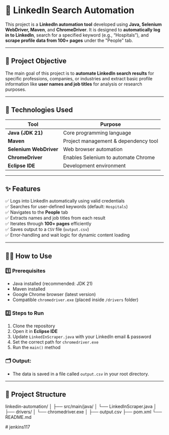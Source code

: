 # 💼 LinkedIn Search Automation

This project is a **LinkedIn automation tool** developed using **Java, Selenium WebDriver, Maven**, and **ChromeDriver**. It is designed to **automatically log in to LinkedIn**, search for a specified keyword (e.g., “Hospitals”), and **scrape profile data from 100+ pages** under the "People" tab.

---

## 🚀 Project Objective

The main goal of this project is to **automate LinkedIn search results** for specific professions, companies, or industries and extract basic profile information like **user names and job titles** for analysis or research purposes.

---

## 🔧 Technologies Used

| Tool | Purpose |
|------|---------|
| **Java (JDK 21)** | Core programming language |
| **Maven** | Project management & dependency tool |
| **Selenium WebDriver** | Web browser automation |
| **ChromeDriver** | Enables Selenium to automate Chrome |
| **Eclipse IDE** | Development environment |

---

## ✨ Features

✅ Logs into LinkedIn automatically using valid credentials  
✅ Searches for user-defined keywords (default: `Hospitals`)  
✅ Navigates to the **People** tab  
✅ Extracts names and job titles from each result  
✅ Iterates through **100+ pages** efficiently  
✅ Saves output to a `CSV` file (`output.csv`)  
✅ Error-handling and wait logic for dynamic content loading

---

## 🧑‍💻 How to Use

### 1️⃣ Prerequisites
- Java installed (recommended: JDK 21)
- Maven installed
- Google Chrome browser (latest version)
- Compatible `chromedriver.exe` (placed inside `/drivers` folder)

### 2️⃣ Steps to Run
1. Clone the repository  
2. Open it in **Eclipse IDE**  
3. Update `LinkedInScraper.java` with your LinkedIn email & password  
4. Set the correct path for `chromedriver.exe`  
5. Run the `main()` method

### 🗂 Output:
- The data is saved in a file called `output.csv` in your root directory.

---

## 📁 Project Structure

linkedin-automation/
│
├── src/main/java/
│ └── LinkedInScraper.java
│
├── drivers/
│ └── chromedriver.exe
│
├── output.csv
├── pom.xml
└── README.md


#   j e n k i n s 1 1 7  
 